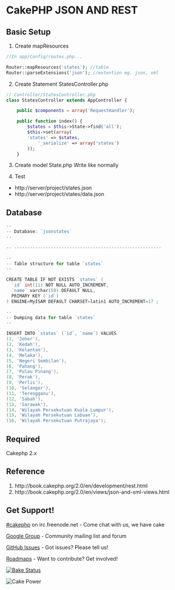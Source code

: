 CakePHP JSON AND REST
=====================
Basic Setup
-----------

1. Create mapResources

```php
//In app/Config/routes.php...

Router::mapResources('states'); //table
Router::parseExtensions('json'); //extention eg. json, xml
```

2. Create Statement StatesController.php

```php
// Controller/StatesController.php
class StatesController extends AppController {

    public $components = array('RequestHandler');

    public function index() {
        $states = $this->State->find('all');
        $this->set(array(
        'states' => $states,
            '_serialize' => array('states')
        ));
    }
```
3. Create model State.php
   Write like normally

4. Test 

* http://server/project/states.json
* http://server/project/states/data.json


Database
--------
```go
--
-- Database: `jsonstates`
--

-- --------------------------------------------------------

--
-- Table structure for table `states`
--

CREATE TABLE IF NOT EXISTS `states` (
  `id` int(11) NOT NULL AUTO_INCREMENT,
  `name` varchar(50) DEFAULT NULL,
  PRIMARY KEY (`id`)
) ENGINE=MyISAM DEFAULT CHARSET=latin1 AUTO_INCREMENT=17 ;

--
-- Dumping data for table `states`
--

INSERT INTO `states` (`id`, `name`) VALUES
(1, 'Johor'),
(2, 'Kedah'),
(3, 'Kelantan'),
(4, 'Melaka'),
(5, 'Negeri Sembilan'),
(6, 'Pahang'),
(7, 'Pulau Pinang'),
(8, 'Perak'),
(9, 'Perlis'),
(10, 'Selangor'),
(11, 'Terengganu'),
(12, 'Sabah'),
(13, 'Sarawak'),
(14, 'Wilayah Persekutuan Kuala Lumpur'),
(15, 'Wilayah Persekutuan Labuan'),
(16, 'Wilayah Persekutuan Putrajaya');

```
Required
----------
Cakephp 2.x

Reference
----------
<ol>
<li>http://book.cakephp.org/2.0/en/development/rest.html</li>
<li>http://book.cakephp.org/2.0/en/views/json-and-xml-views.html</li>
</ol>

Get Support!
------------

[#cakephp](http://webchat.freenode.net/?channels=#cakephp) on irc.freenode.net - Come chat with us, we have cake

[Google Group](https://groups.google.com/group/cake-php) - Community mailing list and forum

[GitHub Issues](https://github.com/cakephp/cakephp/issues) - Got issues? Please tell us!

[Roadmaps](https://github.com/cakephp/cakephp/wiki#roadmaps) - Want to contribute? Get involved!

[![Bake Status](https://secure.travis-ci.org/cakephp/cakephp.png?branch=master)](http://travis-ci.org/cakephp/cakephp)

![Cake Power](https://raw.github.com/cakephp/cakephp/master/lib/Cake/Console/Templates/skel/webroot/img/cake.power.gif)
